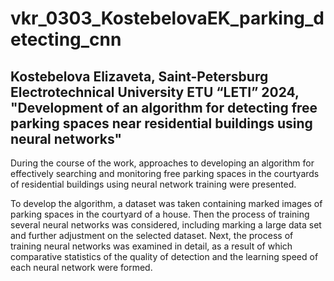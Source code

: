 # vkr_0303_KostebelovaEK_parking_detecting_cnn
## Kostebelova Elizaveta, Saint-Petersburg Electrotechnical University ETU “LETI” 2024, "Development of an algorithm for detecting free parking spaces near residential buildings using neural networks"
During the course of the work, approaches to developing an algorithm for effectively searching and monitoring free parking spaces in the courtyards of residential buildings using neural network training were presented.


To develop the algorithm, a dataset was taken containing marked images of parking spaces in the courtyard of a house. Then the process of training several neural networks was considered, including marking a large data set and further adjustment on the selected dataset. Next, the process of training neural networks was examined in detail, as a result of which comparative statistics of the quality of detection and the learning speed of each neural network were formed.
